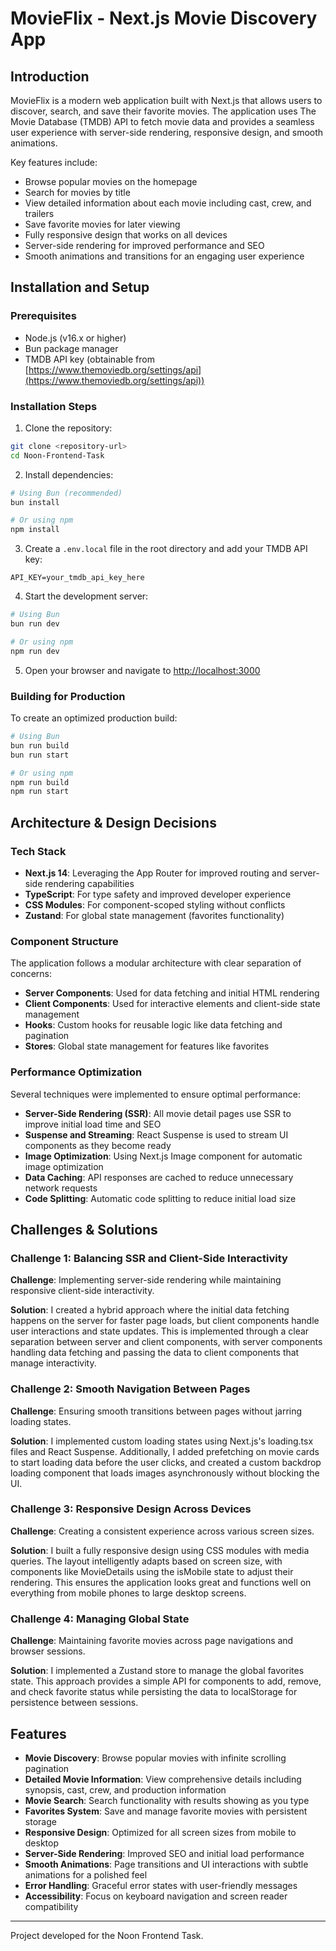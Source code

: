 # MovieFlix - Next.js Movie Discovery App

## Introduction

MovieFlix is a modern web application built with Next.js that allows users to discover, search, and save their favorite movies. The application uses The Movie Database (TMDB) API to fetch movie data and provides a seamless user experience with server-side rendering, responsive design, and smooth animations.

Key features include:
- Browse popular movies on the homepage
- Search for movies by title
- View detailed information about each movie including cast, crew, and trailers
- Save favorite movies for later viewing
- Fully responsive design that works on all devices
- Server-side rendering for improved performance and SEO
- Smooth animations and transitions for an engaging user experience

## Installation and Setup

### Prerequisites
- Node.js (v16.x or higher)
- Bun package manager 
- TMDB API key (obtainable from [https://www.themoviedb.org/settings/api](https://www.themoviedb.org/settings/api))

### Installation Steps

1. Clone the repository:
```bash
git clone <repository-url>
cd Noon-Frontend-Task
```

2. Install dependencies:
```bash
# Using Bun (recommended)
bun install

# Or using npm
npm install
```

3. Create a `.env.local` file in the root directory and add your TMDB API key:
```
API_KEY=your_tmdb_api_key_here
```

4. Start the development server:
```bash
# Using Bun
bun run dev

# Or using npm
npm run dev
```

5. Open your browser and navigate to [http://localhost:3000](http://localhost:3000)

### Building for Production

To create an optimized production build:

```bash
# Using Bun
bun run build
bun run start

# Or using npm
npm run build
npm run start
```

## Architecture & Design Decisions

### Tech Stack
- **Next.js 14**: Leveraging the App Router for improved routing and server-side rendering capabilities
- **TypeScript**: For type safety and improved developer experience
- **CSS Modules**: For component-scoped styling without conflicts
- **Zustand**: For global state management (favorites functionality)

### Component Structure
The application follows a modular architecture with clear separation of concerns:

- **Server Components**: Used for data fetching and initial HTML rendering
- **Client Components**: Used for interactive elements and client-side state management
- **Hooks**: Custom hooks for reusable logic like data fetching and pagination
- **Stores**: Global state management for features like favorites

### Performance Optimization
Several techniques were implemented to ensure optimal performance:

- **Server-Side Rendering (SSR)**: All movie detail pages use SSR to improve initial load time and SEO
- **Suspense and Streaming**: React Suspense is used to stream UI components as they become ready
- **Image Optimization**: Using Next.js Image component for automatic image optimization
- **Data Caching**: API responses are cached to reduce unnecessary network requests
- **Code Splitting**: Automatic code splitting to reduce initial load size

## Challenges & Solutions

### Challenge 1: Balancing SSR and Client-Side Interactivity
**Challenge**: Implementing server-side rendering while maintaining responsive client-side interactivity.

**Solution**: I created a hybrid approach where the initial data fetching happens on the server for faster page loads, but client components handle user interactions and state updates. This is implemented through a clear separation between server and client components, with server components handling data fetching and passing the data to client components that manage interactivity.

### Challenge 2: Smooth Navigation Between Pages
**Challenge**: Ensuring smooth transitions between pages without jarring loading states.

**Solution**: I implemented custom loading states using Next.js's loading.tsx files and React Suspense. Additionally, I added prefetching on movie cards to start loading data before the user clicks, and created a custom backdrop loading component that loads images asynchronously without blocking the UI.

### Challenge 3: Responsive Design Across Devices
**Challenge**: Creating a consistent experience across various screen sizes.

**Solution**: I built a fully responsive design using CSS modules with media queries. The layout intelligently adapts based on screen size, with components like MovieDetails using the isMobile state to adjust their rendering. This ensures the application looks great and functions well on everything from mobile phones to large desktop screens.

### Challenge 4: Managing Global State
**Challenge**: Maintaining favorite movies across page navigations and browser sessions.

**Solution**: I implemented a Zustand store to manage the global favorites state. This approach provides a simple API for components to add, remove, and check favorite status while persisting the data to localStorage for persistence between sessions.

## Features

- **Movie Discovery**: Browse popular movies with infinite scrolling pagination
- **Detailed Movie Information**: View comprehensive details including synopsis, cast, crew, and production information
- **Movie Search**: Search functionality with results showing as you type
- **Favorites System**: Save and manage favorite movies with persistent storage
- **Responsive Design**: Optimized for all screen sizes from mobile to desktop
- **Server-Side Rendering**: Improved SEO and initial load performance
- **Smooth Animations**: Page transitions and UI interactions with subtle animations for a polished feel
- **Error Handling**: Graceful error states with user-friendly messages
- **Accessibility**: Focus on keyboard navigation and screen reader compatibility

---

Project developed for the Noon Frontend Task.
